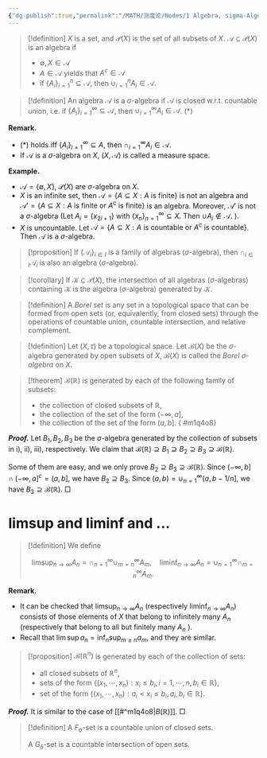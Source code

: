 ```yaml
---
{"dg-publish":true,"permalink":"/MATH/测度论/Nodes/1 Algebra, sigma-Algebra, Measurable Spaces, limsup/","dgPassFrontmatter":true}
---
```



> [!definition]
> $X$ is a set, and $\mathcal P(X)$ is the set of all subsets of $X$. $\mathscr A\subseteq \mathcal P(X)$ is an algebra if 
> - $\emptyset,X\in\mathscr A$
> - $A\in\mathscr A$ yields that $A^c\in\mathscr A$
> - if $\{A_i\}_{i=1}^n\subseteq \mathscr A$, then $\cup_{i=1}^n A_i\in \mathscr A$.

> [!definition]
> An algebra $\mathscr A$ is a $\sigma$-algebra if $\mathscr A$ is closed w.r.t. countable union, i.e. if $\{A_i\}_{i=1}^\infty\subseteq\mathscr A$, then $\cup_{i=1}^\infty A_i\in\mathscr A$. $(*)$

**Remark.**
- $(*)$ holds iff $\{A_i\}_{i=1}^\infty\subseteq A$, then $\cap_{i=1}^\infty A_i\in\mathscr A$. 
- If $\mathscr A$ is a $\sigma$-algebra on $X$, $(X,\mathscr A)$ is called a measure space.

**Example.**
- $\mathscr A=\{\emptyset, X\}$, $\mathcal P(X)$ are $\sigma$-algebra on $X$.
- $X$ is an infinite set, then $\mathscr A=\{A\subseteq X:A\mbox{ is finite}\}$ is not an algebra and $\mathscr A'=\{A\subseteq X:A\mbox{ is finite or } A^c \mbox{ is finite}\}$ is an algebra. Moreover, $\mathscr A'$ is not a $\sigma$-algebra (Let $A_i=\{x_{2i+1}\}$ with $\{x_n\}_{n=1}^\infty\subseteq X$. Then $\cup A_i\notin \mathscr A$. ).
- $X$ is uncountable. Let $\mathscr A=\{A\subseteq X:A\mbox{ is countable or } A^c \mbox{ is countable}\}$. Then $\mathscr A$ is a $\sigma$-algebra.

> [!proposition]
> If $\{\mathscr{A}_i\}_{i\in I}$ is a family of algebras ($\sigma$-algebra), then $\cap_{i\in I}\mathscr{A}_i$ is also an algebra ($\sigma$-algebra).

> [!corollary]
> If $\mathcal K\subseteq\mathcal{P}(X)$, the intersection of all algebras ($\sigma$-algebras) containing $\mathcal K$ is the algebra ($\sigma$-algebra) generated by $\mathcal K$.

> [!definition]
>  A *Borel set* is any set in a topological space that can be formed from open sets (or, equivalently, from closed sets) through the operations of countable union, countable intersection, and relative complement.

> [!definition]
> Let $(X,\tau)$ be a topological space. Let $\mathcal{B}(X)$ be the $\sigma$-algebra generated by open subsets of $X$, $\mathcal{B}(X)$ is called the *Borel $\sigma$-algebra* on $X$.

> [!theorem]
> $\mathcal{B}(\mathbb{R})$ is generated by each of the following family of subsets:
> - the collection of closed subsets of $\mathbb{R}$,
> - the collection of the set of the form $(-\infty,a]$,
> - the collection of the set of the form $(a,b]$.
{ #m1q4o8}


**_Proof._**
Let $B_1,B_2,B_3$ be the $\sigma$-algebra generated by the collection of subsets in i), ii), iii), respectively. We claim that $\mathcal{B}(\mathbb{R})\supseteq B_1\supseteq B_2\supseteq B_3\supseteq \mathcal{B}(\mathbb{R})$.

Some of them are easy, and we only prove $B_2\supseteq B_3\supseteq \mathcal{B}(\mathbb{R})$. Since $(-\infty,b]\cap(-\infty,a]^c=(a,b]$, we have $B_2\supseteq B_3$. Since $(a,b)=\cup_{n=1}^\infty(a,b-1/n]$, we have $B_3\supseteq \mathcal{B}(\mathbb{R})$.
□

# limsup and liminf and ...

> [!definition]
> We define
> 
> $$
> \limsup _{n \rightarrow \infty} A_n=\cap_{n=1}^{\infty} \cup_{m=n}^{\infty} A_m, \quad \liminf _{n \rightarrow \infty} A_n=\cup_{n=1}^{\infty} \cap_{m=n}^{\infty} A_m.
> $$
> 

**Remark.** 
- It can be checked that $\limsup _{n \rightarrow \infty} A_n$ (respectively $\left.\liminf _{n \rightarrow \infty} A_n\right)$ consists of those elements of $X$ that belong to infinitely many $A_n$ (respectively that belong to all but finitely many $A_n$ ).
- Recall that $\lim\sup a_n=\inf_n\sup_{m\geqslant n} a_m$, and they are similar.

> [!proposition]
> $\mathcal{B}(\mathbb{R}^n)$ is generated by each of the collection of sets:
> - all closed subsets of $\mathbb{R}^n$,
> - sets of the form $\{(x_1,\cdots,x_n):x_i\leqslant b_i, i=1,\cdots,n,b_i\in \mathbb{R}\}$,
> - set of the form $\{(x_1,\cdots,x_n):a_i<x_i\leqslant b_i,a_i,b_i\in \mathbb{R}\}$.

**_Proof._**
It is similar to the case of [[#^m1q4o8|$B(\mathbb{R})$]]. 
□

> [!definition]
> A $F_\sigma$-set is a countable union of closed sets. 
> 
> A $G_\delta$-set is a countable intersection of open sets.

